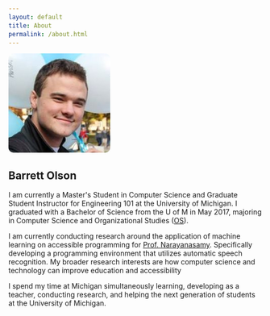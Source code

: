 ```yaml
---
layout: default
title: About
permalink: /about.html
---
```



<img src="/assets/img/barrett-balloon.jpg" style="border-radius: 10px; max-width: 100%; height: auto;"> 


## Barrett Olson 

I am currently a Master's Student in Computer Science and Graduate Student Instructor for Engineering 101 at the University of Michigan. I graduated with a Bachelor of Science from the U of M in May 2017, majoring in Computer Science and Organizational Studies ([OS](https://lsa.umich.edu/orgstudies)). 

I am currently conducting research around the application of machine learning on accessible programming for [Prof. Narayanasamy](http://web.eecs.umich.edu/~nsatish/). Specifically developing a programming environment that utilizes automatic speech recognition. My broader research interests are how computer science and technology can improve education and accessibility 

I spend my time at Michigan simultaneously learning, developing as a teacher, conducting research, and helping the next generation of students at the University of Michigan.
